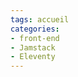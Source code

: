 ```yaml
---
tags: accueil
categories:
- front-end
- Jamstack
- Eleventy
---
```


<style>
    body {
     background-image: url(/images/mariage1900.jpg);
     background-size: cover;
     background-position: center;
     background-attachment: fixed;
     }
     h1{
        padding-top: 30px;



     }

</style>